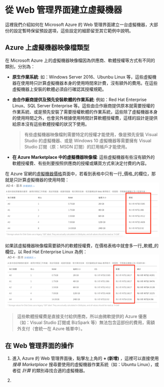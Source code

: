 # 從 Web 管理界面建立虛擬機器

這裡我們介紹如何在 Microsoft Azure 的 Web 管理界面建立一台虛擬機器，大部份的設定暫時保留預設選項，這些設定的細節留至其它範例中說明。

## Azure 上虛擬機器映像檔類型

在 Microsoft Azure 上的虛擬機器映像檔因為供應商、軟體授權等方式有不同的類別，分別為：

* **原生作業系統**: 如：Windows Server 2016、Ubunbu Linux 等，這些虛擬機器在使用時只計算虛擬機器本身的使用時間來計費，沒有額外的費用。在這些虛擬機器上安裝的軟體必須自行確認其授權規範。

* **由合作廠商提供及預先安裝軟體的作業系統**: 例如：Red Hat Enterprise Linux、SQL Server Enterprise 等。這些由合作廠商提供原本就需要授權的作業系統、或是預先安裝了需要授權軟體的作業系統，這些除了虛擬機器本身的使用時間之外，也會另外根據使用時間計算軟體授權費，這樣的設計是提供給原本沒有這些軟體授權的狀況下使用。

    > 有些虛擬機器映像檔則需要特定的授權才能使用，像是預先安裝 Visual Studio 的虛擬機器、或是 Windows 10 虛擬機器等需要擁有 Visual Studio 訂閱（原：MSDN 訂閱）的訂用帳戶才能使用。

* **在 Azure Marketplace 中的虛擬機器映像檔**: 這些虛擬機器有些沒有額外的軟體授權費、有些則要按照供應商的授權或購買方式來決定付費的內容。

在 Azure 官網的[虛擬機器價格](https://azure.microsoft.com/zh-tw/pricing/details/virtual-machines/linux/)頁面中，若看到表格中只有一行_價格_的欄位，那就是只計算虛擬機器的使用時間：
![只計算使用時間的虛擬機器](images/azure-vm-normal-price.png)

如果該虛擬機器映像檔需要額外的軟體授權費，在價格表格中就會多一行_軟體_的欄位，以 Red Hat Enterprise Linux 為例：
![含有授權費的虛擬機器](images/azure-vm-software-license.png)

> 這些軟體授權費是直接支付給供應商，所以由微軟提供的 Azure 優惠（如：Visual Studio 訂閱或 BizSpark 等）無法包含這部份的費用，需額外支付（會統一在 Azure 帳單中）。

## 在 Web 管理界面的操作

1. 進入 Azure 的 Web 管理界面後，點擊左上角的 **+ (新增)** ，這裡可以直接使用 _搜尋 Marketplace_ 搜尋要使用的虛擬機器作業系統（如：Ubuntu Linux），或者從 _計算_ 的類別尋找合適的虛擬機器。

2. 